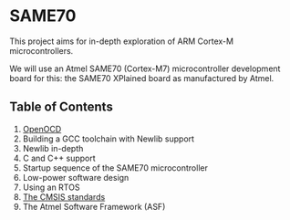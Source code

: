 # SAME70

This project aims for in-depth exploration of ARM Cortex-M microcontrollers.

We will use an Atmel SAME70 (Cortex-M7) microcontroller development board for this:
the SAME70 XPlained board as manufactured by Atmel.

Table of Contents
-----------------

1. [OpenOCD](markdown/OpenOCD.md)
2. Building a GCC toolchain with Newlib support
3. Newlib in-depth
4. C and C++ support
5. Startup sequence of the SAME70 microcontroller
6. Low-power software design
7. Using an RTOS
8. [The CMSIS standards](markdown/CMSIS.md)
9. The Atmel Software Framework (ASF)
